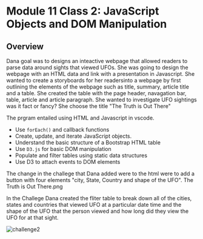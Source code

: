 # Module 11 Class 2: JavaScript Objects and DOM Manipulation

## Overview

 Dana goal was to designs an inteactive webpage that allowed readers to parse data around sights that viewed UFOs.  She was going to design the webpage with an HTML data and link with a presentation in Javascript. She wanted to create a storyboards for her readersinto a webpage by first outlining the elements of the webpage such as title, summary, article title and a table. She created the table with the page header, navagation bar, table, article and article paragraph.  She wanted to investigate UFO sightings was it fact or fancy?  She choose the title "The Truth is Out There"

The prgram entailed using HTML and Javascript in vscode. 
* Use `forEach()` and callback functions
* Create, update, and iterate JavaScript objects.
* Understand the basic structure of a Bootstrap HTML table
* Use `D3.js` for basic DOM manipulation
* Populate and filter tables using static data structures
* Use D3 to attach events to DOM elements


 The change in the challege that Dana added were to the html were to add a button with four elements "city, State, Country and shape of the UFO". 
The Truth is Out There.png


 In the Challege Dana created the fliter table to break down all of the cities, states and countries that viewed UFO at a particular date time and the shape of the UFO that the person viewed and how long did they view the UFO for at that sight. 
 
 ![challenge2](https://user-images.githubusercontent.com/107796290/197289423-7800a3e2-7b4b-4b88-b01f-13e8dae52597.png)







